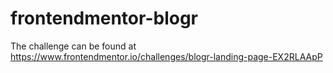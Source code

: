 # frontendmentor-blogr
The challenge can be found at https://www.frontendmentor.io/challenges/blogr-landing-page-EX2RLAApP
